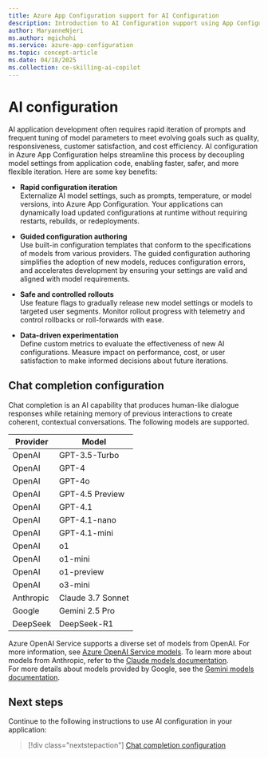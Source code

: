 ```yaml
---
title: Azure App Configuration support for AI Configuration
description: Introduction to AI Configuration support using App Configuration
author: MaryanneNjeri
ms.author: mgichohi
ms.service: azure-app-configuration
ms.topic: concept-article
ms.date: 04/18/2025
ms.collection: ce-skilling-ai-copilot
---
```


# AI configuration

AI application development often requires rapid iteration of prompts and frequent tuning of model parameters to meet evolving goals such as quality, responsiveness, customer satisfaction, and cost efficiency. AI configuration in Azure App Configuration helps streamline this process by decoupling model settings from application code, enabling faster, safer, and more flexible iteration. Here are some key benefits:

* **Rapid configuration iteration**  
    Externalize AI model settings, such as prompts, temperature, or model versions, into Azure App Configuration. Your applications can dynamically load updated configurations at runtime without requiring restarts, rebuilds, or redeployments.

* **Guided configuration authoring**  
    Use built-in configuration templates that conform to the specifications of models from various providers. The guided configuration authoring simplifies the adoption of new models, reduces configuration errors, and accelerates development by ensuring your settings are valid and aligned with model requirements.

* **Safe and controlled rollouts**  
    Use feature flags to gradually release new model settings or models to targeted user segments. Monitor rollout progress with telemetry and control rollbacks or roll-forwards with ease.

* **Data-driven experimentation**  
	Define custom metrics to evaluate the effectiveness of new AI configurations. Measure impact on performance, cost, or user satisfaction to make informed decisions about future iterations.

## Chat completion configuration

Chat completion is an AI capability that produces human-like dialogue responses while retaining memory of previous interactions to create coherent, contextual conversations. The following models are supported.

| **Provider**   | **Model**             |
|----------------|-----------------------|
| OpenAI         | GPT-3.5-Turbo         |
| OpenAI         | GPT-4                 |
| OpenAI         | GPT-4o                |
| OpenAI         | GPT-4.5 Preview       |
| OpenAI         | GPT-4.1               |
| OpenAI         | GPT-4.1-nano          |
| OpenAI         | GPT-4.1-mini          |
| OpenAI         | o1                    |
| OpenAI         | o1-mini               |
| OpenAI         | o1-preview            |
| OpenAI         | o3-mini               |
| Anthropic      | Claude 3.7 Sonnet     |
| Google         | Gemini 2.5 Pro        |
| DeepSeek       | DeepSeek-R1           |

Azure OpenAI Service supports a diverse set of models from OpenAI. For more information, see [Azure OpenAI Service models](/azure/ai-services/openai/concepts/models). To learn more about models from Anthropic, refer to the [Claude models documentation](https://docs.anthropic.com/docs/about-claude/models/overview).  
For more details about models provided by Google, see the [Gemini models documentation](https://ai.google.dev/gemini-api/docs/models).

## Next steps

Continue to the following instructions to use AI configuration in your application:

> [!div class="nextstepaction"]
> [Chat completion configuration](./howto-chat-completion-config.md)